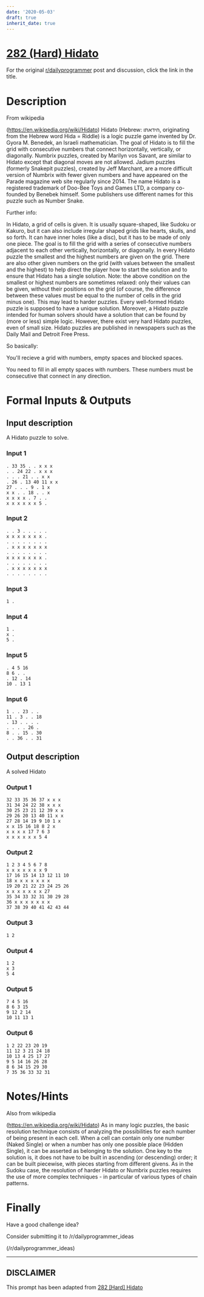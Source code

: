 ```yaml
---
date: '2020-05-03'
draft: true
inherit_date: true
---
```


# [282 (Hard) Hidato](https://www.reddit.com/r/dailyprogrammer/comments/51wg0j/20160909_challenge_282_hard_hidato/)

For the original [r/dailyprogrammer](https://www.reddit.com/r/dailyprogrammer/) post and discussion, click the link in the title.

# Description
From wikipedia

(https://en.wikipedia.org/wiki/Hidato)
Hidato (Hebrew: חידאתו‎‎, originating from the Hebrew word Hida = Riddle) is a logic puzzle game invented by Dr. Gyora M. Benedek, an Israeli mathematician. The goal of Hidato is to fill the grid with consecutive numbers that connect horizontally, vertically, or diagonally. Numbrix puzzles, created by Marilyn vos Savant, are similar to Hidato except that diagonal moves are not allowed. Jadium puzzles (formerly Snakepit puzzles), created by Jeff Marchant, are a more difficult version of Numbrix with fewer given numbers and have appeared on the Parade magazine web site regularly since 2014. The name Hidato is a registered trademark of Doo-Bee Toys and Games LTD, a company co-founded by Benebek himself. Some publishers use different names for this puzzle such as Number Snake.

Further info:

In Hidato, a grid of cells is given. It is usually square-shaped, like Sudoku or Kakuro, but it can also include irregular shaped grids like hearts, skulls, and so forth. It can have inner holes (like a disc), but it has to be made of only one piece.
The goal is to fill the grid with a series of consecutive numbers adjacent to each other vertically, horizontally, or diagonally.
In every Hidato puzzle the smallest and the highest numbers are given on the grid. There are also other given numbers on the grid (with values between the smallest and the highest) to help direct the player how to start the solution and to ensure that Hidato has a single solution.
Note: the above condition on the smallest or highest numbers are sometimes relaxed: only their values can be given, without their positions on the grid (of course, the difference between these values must be equal to the number of cells in the grid minus one). This may lead to harder puzzles.
Every well-formed Hidato puzzle is supposed to have a unique solution. Moreover, a Hidato puzzle intended for human solvers should have a solution that can be found by (more or less) simple logic. However, there exist very hard Hidato puzzles, even of small size.
Hidato puzzles are published in newspapers such as the Daily Mail and Detroit Free Press.

So basically:

You'll recieve a grid with numbers, empty spaces and blocked spaces.

You need to fill in all empty spaces with numbers. These numbers must be consecutive that connect in any direction.

# Formal Inputs & Outputs
## Input description
A Hidato puzzle to solve.

### Input 1

```
. 33 35 . . x x x
. . 24 22 . x x x
. . . 21 . . x x
. 26 . 13 40 11 x x
27 . . . 9 . 1 x
x x . . 18 . . x
x x x x . 7 . .
x x x x x x 5 .
```
### Input 2

```
. . 3 . . . . .
x x x x x x x .
. . . . . . . .
. x x x x x x x
. . . . . . . .
x x x x x x x .
. . . . . . . .
. x x x x x x x
. . . . . . . .
```
### Input 3

```
1 .
```
### Input 4

```
1 .
x .
5 .
```
### Input 5

```
. 4 5 16
8 6 . .
. 12 . 14
10 . 13 1
```
### Input 6

```
1 . . 23 . .
11 . 3 . . 18
. 13 . . . .
. . . . 26 .
8 . . 15 . 30
. . 36 . . 31
```
## Output description
A solved Hidato

### Output 1

```
32 33 35 36 37 x x x
31 34 24 22 38 x x x
30 25 23 21 12 39 x x
29 26 20 13 40 11 x x
27 28 14 19 9 10 1 x
x x 15 16 18 8 2 x
x x x x 17 7 6 3
x x x x x x 5 4
```
### Output 2

```
1 2 3 4 5 6 7 8
x x x x x x x 9
17 16 15 14 13 12 11 10
18 x x x x x x x
19 20 21 22 23 24 25 26
x x x x x x x 27
35 34 33 32 31 30 29 28
36 x x x x x x x
37 38 39 40 41 42 43 44
```
### Output 3

```
1 2
```
### Output 4

```
1 2
x 3
5 4
```
### Output 5

```
7 4 5 16
8 6 3 15
9 12 2 14
10 11 13 1
```
### Output 6

```
1 2 22 23 20 19
11 12 3 21 24 18
10 13 4 25 17 27
9 5 14 16 26 28
8 6 34 15 29 30
7 35 36 33 32 31
```
# Notes/Hints
Also from wikipedia

(https://en.wikipedia.org/wiki/Hidato)
As in many logic puzzles, the basic resolution technique consists of analyzing the possibilities for each number of being present in each cell. When a cell can contain only one number (Naked Single) or when a number has only one possible place (Hidden Single), it can be asserted as belonging to the solution.
One key to the solution is, it does not have to be built in ascending (or descending) order; it can be built piecewise, with pieces starting from different givens.
As in the Sudoku case, the resolution of harder Hidato or Numbrix puzzles requires the use of more complex techniques - in particular of various types of chain patterns.

# Finally
Have a good challenge idea?

Consider submitting it to /r/dailyprogrammer_ideas

(/r/dailyprogrammer_ideas)

----
## **DISCLAIMER**
This prompt has been adapted from [282 [Hard] Hidato](https://www.reddit.com/r/dailyprogrammer/comments/51wg0j/20160909_challenge_282_hard_hidato/
)
